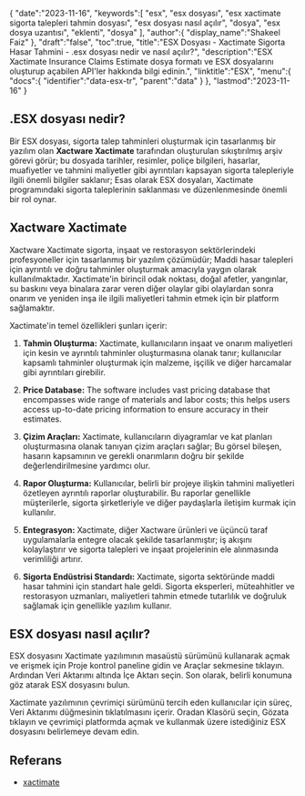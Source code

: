 {
   "date":"2023-11-16",
   "keywords":[
"esx",
"esx dosyası",
"esx xactimate sigorta talepleri tahmin dosyası",
"esx dosyası nasıl açılır",
"dosya",
"esx dosya uzantısı",
"eklenti",
"dosya"
],
   "author":{
      "display_name":"Shakeel Faiz"
},
   "draft":"false",
   "toc":true,
   "title":"ESX Dosyası - Xactimate Sigorta Hasar Tahmini - .esx dosyası nedir ve nasıl açılır?",
   "description":"ESX Xactimate Insurance Claims Estimate dosya formatı ve ESX dosyalarını oluşturup açabilen API'ler hakkında bilgi edinin.",
   "linktitle":"ESX",
   "menu":{
      "docs":{
         "identifier":"data-esx-tr",
         "parent":"data"
}
},
   "lastmod":"2023-11-16"
}

## .ESX dosyası nedir?

Bir ESX dosyası, sigorta talep tahminleri oluşturmak için tasarlanmış bir yazılım olan **Xactware Xactimate** tarafından oluşturulan sıkıştırılmış arşiv görevi görür; bu dosyada tarihler, resimler, poliçe bilgileri, hasarlar, muafiyetler ve tahmini maliyetler gibi ayrıntıları kapsayan sigorta talepleriyle ilgili önemli bilgiler saklanır; Esas olarak ESX dosyaları, Xactimate programındaki sigorta taleplerinin saklanması ve düzenlenmesinde önemli bir rol oynar.

## Xactware Xactimate

Xactware Xactimate sigorta, inşaat ve restorasyon sektörlerindeki profesyoneller için tasarlanmış bir yazılım çözümüdür; Maddi hasar talepleri için ayrıntılı ve doğru tahminler oluşturmak amacıyla yaygın olarak kullanılmaktadır. Xactimate'in birincil odak noktası, doğal afetler, yangınlar, su baskını veya binalara zarar veren diğer olaylar gibi olaylardan sonra onarım ve yeniden inşa ile ilgili maliyetleri tahmin etmek için bir platform sağlamaktır.

Xactimate'in temel özellikleri şunları içerir:

1.  **Tahmin Oluşturma:** Xactimate, kullanıcıların inşaat ve onarım maliyetleri için kesin ve ayrıntılı tahminler oluşturmasına olanak tanır; kullanıcılar kapsamlı tahminler oluşturmak için malzeme, işçilik ve diğer harcamalar gibi ayrıntıları girebilir.
    
2.  **Price Database:** The software includes vast pricing database that encompasses wide range of materials and labor costs; this helps users access up-to-date pricing information to ensure accuracy in their estimates.
    
3.  **Çizim Araçları:** Xactimate, kullanıcıların diyagramlar ve kat planları oluşturmasına olanak tanıyan çizim araçları sağlar; Bu görsel bileşen, hasarın kapsamının ve gerekli onarımların doğru bir şekilde değerlendirilmesine yardımcı olur.
    
4.  **Rapor Oluşturma:** Kullanıcılar, belirli bir projeye ilişkin tahmini maliyetleri özetleyen ayrıntılı raporlar oluşturabilir. Bu raporlar genellikle müşterilerle, sigorta şirketleriyle ve diğer paydaşlarla iletişim kurmak için kullanılır.
    
5.  **Entegrasyon:** Xactimate, diğer Xactware ürünleri ve üçüncü taraf uygulamalarla entegre olacak şekilde tasarlanmıştır; iş akışını kolaylaştırır ve sigorta talepleri ve inşaat projelerinin ele alınmasında verimliliği artırır.
    
6.  **Sigorta Endüstrisi Standardı:** Xactimate, sigorta sektöründe maddi hasar tahmini için standart hale geldi. Sigorta eksperleri, müteahhitler ve restorasyon uzmanları, maliyetleri tahmin etmede tutarlılık ve doğruluk sağlamak için genellikle yazılım kullanır.

## ESX dosyası nasıl açılır?

ESX dosyasını Xactimate yazılımının masaüstü sürümünü kullanarak açmak ve erişmek için Proje kontrol paneline gidin ve Araçlar sekmesine tıklayın. Ardından Veri Aktarımı altında İçe Aktarı seçin. Son olarak, belirli konumuna göz atarak ESX dosyasını bulun.

Xactimate yazılımının çevrimiçi sürümünü tercih eden kullanıcılar için süreç, Veri Aktarımı düğmesinin tıklatılmasını içerir. Oradan Klasörü seçin, Gözata tıklayın ve çevrimiçi platformda açmak ve kullanmak üzere istediğiniz ESX dosyasını belirlemeye devam edin.

## Referans
* [xactimate](https://www.verisk.com/insurance/products/xactimate/)



